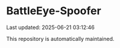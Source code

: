 # BattleEye-Spoofer

Last updated: 2025-06-21 03:12:46

This repository is automatically maintained.
